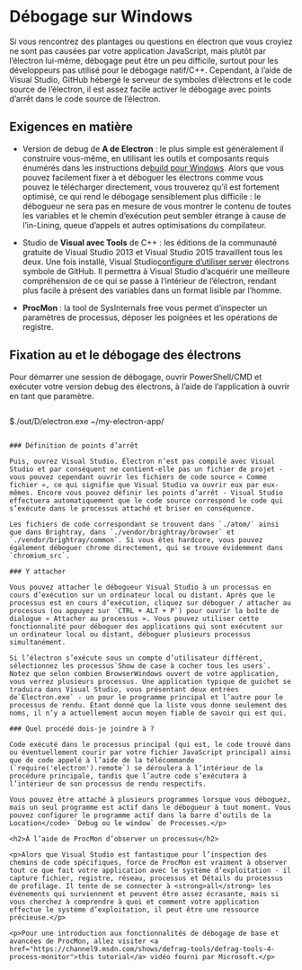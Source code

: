 # Débogage sur Windows

Si vous rencontrez des plantages ou questions en électron que vous croyiez ne sont pas causées par votre application JavaScript, mais plutôt par l’électron lui-même, débogage peut être un peu difficile, surtout pour les développeurs pas utilisé pour le débogage natif/C++. Cependant, à l’aide de Visual Studio, GitHub hébergé le serveur de symboles d’électrons et le code source de l’électron, il est assez facile activer le débogage avec points d’arrêt dans le code source de l’électron.

## Exigences en matière

* Version de debug de **A de Electron** : le plus simple est généralement il construire vous-même, en utilisant les outils et composants requis énumérés dans les instructions de[build pour Windows](build-instructions-windows.md). Alors que vous pouvez facilement fixer à et déboguer les électrons comme vous pouvez le télécharger directement, vous trouverez qu’il est fortement optimisé, ce qui rend le débogage sensiblement plus difficile : le débogueur ne sera pas en mesure de vous montrer le contenu de toutes les variables et le chemin d’exécution peut sembler étrange à cause de l’in-Lining, queue d’appels et autres optimisations du compilateur.

* Studio de **Visual avec Tools** de C++ : les éditions de la communauté gratuite de Visual Studio 2013 et Visual Studio 2015 travaillent tous les deux. Une fois installé, Visual Studio[configure d’utiliser server](setting-up-symbol-server.md) électrons symbole de GitHub. Il permettra à Visual Studio d’acquérir une meilleure compréhension de ce qui se passe à l’intérieur de l’électron, rendant plus facile à présent des variables dans un format lisible par l’homme.

* **ProcMon** : la tool</a> de SysInternals free vous permet d’inspecter un paramètres de processus, déposer les poignées et les opérations de registre.</p></li> </ul> 
    
    ## Fixation au et le débogage des électrons
    
    Pour démarrer une session de débogage, ouvrir PowerShell/CMD et exécuter votre version debug des électrons, à l’aide de l’application à ouvrir en tant que paramètre.
    
    ```powershell
$./out/D/electron.exe ~/my-electron-app/
```

### Définition de points d’arrêt

Puis, ouvrez Visual Studio. Électron n’est pas compilé avec Visual Studio et par conséquent ne contient-elle pas un fichier de projet - vous pouvez cependant ouvrir les fichiers de code source « Comme fichier », ce qui signifie que Visual Studio va ouvrir eux par eux-mêmes. Encore vous pouvez définir les points d’arrêt - Visual Studio effectuera automatiquement que le code source correspond le code qui s’exécute dans le processus attaché et briser en conséquence.

Les fichiers de code correspondant se trouvent dans `./atom/` ainsi que dans Brightray, dans `./vendor/brightray/browser` et `./vendor/brightray/common`. Si vous êtes hardcore, vous pouvez également déboguer chrome directement, qui se trouve évidemment dans `chromium_src`.

### Y attacher

Vous pouvez attacher le débogueur Visual Studio à un processus en cours d’exécution sur un ordinateur local ou distant. Après que le processus est en cours d’exécution, cliquez sur déboguer / attacher au processus (ou appuyez sur `CTRL + ALT + P`) pour ouvrir la boîte de dialogue « Attacher au processus ». Vous pouvez utiliser cette fonctionnalité pour déboguer des applications qui sont exécutent sur un ordinateur local ou distant, déboguer plusieurs processus simultanément.

Si l’électron s’exécute sous un compte d’utilisateur différent, sélectionnez les processus`Show de case à cocher tous les users`. Notez que selon combien BrowserWindows ouvert de votre application, vous verrez plusieurs processus. Une application typique de guichet se traduira dans Visual Studio, vous présentant deux entrées de`Electron.exe` - un pour le programme principal et l’autre pour le processus de rendu. Étant donné que la liste vous donne seulement des noms, il n’y a actuellement aucun moyen fiable de savoir qui est qui.

### Quel procédé dois-je joindre à ?

Code exécuté dans le processus principal (qui est, le code trouvé dans ou éventuellement courir par votre fichier JavaScript principal) ainsi que de code appelé à l’aide de la télécommande (`require('electron').remote`) se déroulera à l’intérieur de la procédure principale, tandis que l’autre code s’exécutera à l’intérieur de son processus de rendu respectifs.

Vous pouvez être attaché à plusieurs programmes lorsque vous déboguez, mais un seul programme est actif dans le débogueur à tout moment. Vous pouvez configurer le programme actif dans la barre d’outils de la Location</code> `Debug ou le window` de Processes.</p>

<h2>À l’aide de ProcMon d’observer un processus</h2>

<p>Alors que Visual Studio est fantastique pour l’inspection des chemins de code spécifiques, force de ProcMon est vraiment à observer tout ce que fait votre application avec le système d’exploitation - il capture fichier, registre, réseau, processus et Détails du processus de profilage. Il tente de se connecter à <strong>all</strong> les événements qui surviennent et peuvent être assez écrasante, mais si vous cherchez à comprendre à quoi et comment votre application effectue le système d’exploitation, il peut être une ressource précieuse.</p>

<p>Pour une introduction aux fonctionnalités de débogage de base et avancées de ProcMon, allez visiter <a href="https://channel9.msdn.com/shows/defrag-tools/defrag-tools-4-process-monitor">this tutorial</a> vidéo fourni par Microsoft.</p>
